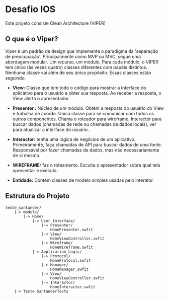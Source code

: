 # Desafio IOS
Este projeto consiste Clean Architecture (VIPER)

## O que é o Viper?
Viper é um padrão de design que implementa o paradigma da 'separação de preocupação'. Principalmente como MVP ou MVC, segue uma abordagem modular. Um recurso, um módulo. Para cada módulo, o VIPER tem cinco (às vezes quatro) classes diferentes com papéis distintos. Nenhuma classe vai além de seu único propósito. Essas classes estão seguindo.

* **View:** Classe que tem todo o código para mostrar a interface do aplicativo para o usuário e obter sua resposta. Ao receber a resposta, o View alerta o apresentador.

* **Presenter :**  Núcleo de um módulo. Obtém a resposta do usuário do View e trabalha de acordo. Única classe para se comunicar com todos os outros componentes. Chama o roteador para wireframe, Interactor para buscar dados (chamadas de rede ou chamadas de dados locais), ver para atualizar a interface do usuário.

* **Interactor:**  tenha uma lógica de negócios de um aplicativo. Primeiramente, faça chamadas de API para buscar dados de uma fonte. Responsável por fazer chamadas de dados, mas não necessariamente de si mesmo.

* **WIREFRAME:**  faz o roteamento. Esculta o apresentador sobre qual tela apresentar e executa.

* **Entidade:** Contém classes de modelo simples usadas pelo interator.

## Estrutura do Projeto

```
teste_santander/
    |-> module/
        |-> Home/
            |-> User Interface/
                |-> Presenter/
                    HomePresenter.swfit
                |-> View/
                    HomeViewController.swfit
                |-> Wireframe/
                    HomeWireframe.swfit
            |-> Application Logic/
                |-> Protocol/
                    HomeProtocol.swfit
                |-> Manager/
                    HomeManager.swfit
                |-> View/
                    HomeViewController.swfit
                |-> Interactor/
                    HomeInteractor.swfit
    |-> Teste SantanderTests
```


